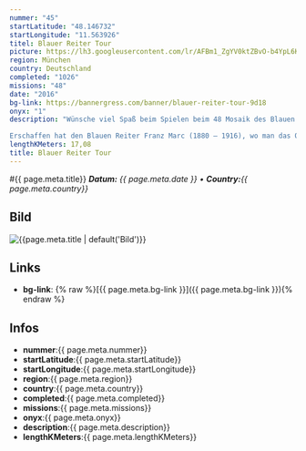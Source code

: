 ```yaml
---
nummer: "45"
startLatitude: "48.146732"
startLongitude: "11.563926"
titel: Blauer Reiter Tour
picture: https://lh3.googleusercontent.com/lr/AFBm1_ZgYV0ktZBvO-b4YpL6KHL8cMD-mC6Pg8VYQ45-1EjJDb9BcP9yh1PlZIZ_OKEuHvt8WXkNct-DbUty385aQRxenqhZx0FhM-zIZORSBGYJi1giJbWxKbxCJcObzhxB8zszKv0DHcWqjTV-fWdyYNxcyokRV-pARSqXlAROSymGuBKLTHb1Z1lA0iMO9LAKo939sfYfGCl4_-VKl-Jq6Va5Jn66XE3YDJumiFc7RbKBOn02uwtB0EP67EC_o3-x1CDYTrPdXzEODYKh00819JINQf5h0TOMh9n3pGblD6mz-GBEzikruQFue3tGG_g8MI9n-JXIogQ60iwteD7sirPBSoZ69ZUn2AuRTl0hKDipHUMJkBdmZ9acJ1mPUerdEOA3pxTddAjZRI-DeRq-4fGp_ijU3XzEiYLVekOfInY1Ido7kFPiaDuHOtMMlj5gZAT2cDd_iSUZ1_JdDKVvhp0XYT_LXooQRe9K1CT05e9LTADg4sI2mAwWad0dCH0CDm80DVPmIaf-l6ZRT9HkDcwENd3xzl9PH10wICLnKrv0fDIpbn-3oPyf4h3QkyA-0KuECr5soIOAhmpvcpUCTd3nhjgjrGjIH1OIszChyU7ta6zrdNGTDVTvNp8hYjPnMJZBUeiiQwhYjwMomo4v4XtIQNxrmYqHw1HzhfeLRBX17qY1T1s8YSDhYZmtKaZh4yjv-Ka-CpEAwKGGaR2QUhX99-Feg-wxA60z5nn320VYV-8-GFzJvDBUIf3OeC-LOl6X03dHt6yJkRaAmWPFCwAwemveS8rTDpkCKCqibjaDfUUqiQTL4-ByoPxhmIIX7xtLIEvsQGb2M0dUKTXiiT5kEu0VDelQm1AI
region: München
country: Deutschland
completed: "1026"
missions: "48"
date: "2016"
bg-link: https://bannergress.com/banner/blauer-reiter-tour-9d18
onyx: "1"
description: "Wünsche viel Spaß beim Spielen beim 48 Mosaik des Blauen Reiters. 

Erschaffen hat den Blauen Reiter Franz Marc (1880 – 1916), wo man das Original im Lenbachhaus anschauen kann."
lengthKMeters: 17,08
title: Blauer Reiter Tour
---
```


#{{ page.meta.title}}
_**Datum:** {{ page.meta.date }} • **Country:**{{ page.meta.country}}_

## Bild
![{{page.meta.title | default('Bild')}}]({{page.meta.picture}})

## Links
- **bg-link**: {% raw %}[{{ page.meta.bg-link }}]({{ page.meta.bg-link }}){% endraw %}

## Infos
- **nummer**:{{ page.meta.nummer}}
- **startLatitude**:{{ page.meta.startLatitude}}
- **startLongitude**:{{ page.meta.startLongitude}}
- **region**:{{ page.meta.region}}
- **country**:{{ page.meta.country}}
- **completed**:{{ page.meta.completed}}
- **missions**:{{ page.meta.missions}}
- **onyx**:{{ page.meta.onyx}}
- **description**:{{ page.meta.description}}
- **lengthKMeters**:{{ page.meta.lengthKMeters}}

